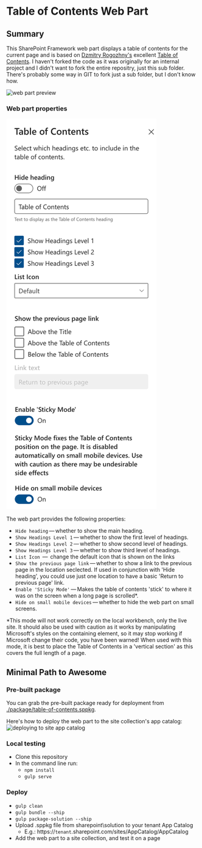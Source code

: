 # Table of Contents Web Part

## Summary
This SharePoint Framework web part displays a table of contents for the current page and is based on [Dzmitry Rogozhny's](https://github.com/dmitryrogozhny) excellent [Table of Contents](https://github.com/dmitryrogozhny/sharepoint-lab/blob/master/table-of-contents/). I haven't forked the code as it was originally for an internal project and I didn't want to fork the entire repositry, just this sub folder. There's probably some way in GIT to fork just a sub folder, but I don't know how.


![web part preview](./assets/table-of-contents-display.png)

### Web part properties

![web part properties](./assets/table-of-contents-properties.png)

The web part provides the following properties:
- `Hide heading`&thinsp;&mdash;&thinsp;whether to show the main heading.
- `Show Headings Level 1`&thinsp;&mdash;&thinsp;whether to show the first level of headings.
- `Show Headings Level 2`&thinsp;&mdash;&thinsp;whether to show second level of headings.
- `Show Headings Level 3`&thinsp;&mdash;&thinsp;whether to show third level of headings.
- `List Icon` &thinsp;&mdash;&thinsp; change the default icon that is shown on the links
- `Show the previous page link`&thinsp;&mdash;&thinsp;whether to show a link to the previous page in the location seclected.
If used in conjunction with 'Hide heading', you could use just one location to have a basic 'Return to previous page' link. 
- `Enable 'Sticky Mode'`&thinsp;&mdash;&thinsp;Makes the table of contents 'stick' to where it was on the screen when a long page is scrolled*.
- `Hide on small mobile devices`&thinsp;&mdash;&thinsp;whether to hide the web part on small screens.

*This mode will not work correctly on the local workbench, only the live site. It should also be used with caution as it works by manipulating Microsoft's styles on the containing element, so it may stop working if Microsoft change their code, you have been warned! When used with this mode, it is best to place the Table of Contents in a 'vertical section' as this covers the full length of a page.

## Minimal Path to Awesome
### Pre-built package
You can grab the pre-built package ready for deployment from [./package/table-of-contents.sppkg](https://github.com/RedEchidnaUK/Table-of-Contents/blob/master/package/table-of-contents.sppkg).

Here's how to deploy the web part to the site collection's app catalog:
![deploying to site app catalog](./assets/table-of-contents-deploy-to-site-app-catalog.gif)

### Local testing
- Clone this repository
- In the command line run:
  - `npm install`
  - `gulp serve`

### Deploy
- `gulp clean`
- `gulp bundle --ship`
- `gulp package-solution --ship`
- Upload .sppkg file from sharepoint\solution to your tenant App Catalog
  - E.g.: https://`tenant`.sharepoint.com/sites/AppCatalog/AppCatalog
- Add the web part to a site collection, and test it on a page
